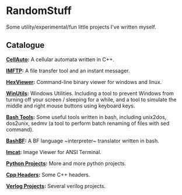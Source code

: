 # RandomStuff

Some utility/experimental/fun little projects I've written myself.

## Catalogue

**[CellAuto](C++/CellAuto):** A cellular automata written in C++.

**[IMFTP](Python/IMFTP):** A file transfer tool and an instant messager.

**[HexViewer](C/HexViewer):** Command-line binary viewer for windows and linux.

**[WinUtils](C/WinUtils):** Windows Utilities. Including a tool to prevent Windows from turning off your screen / sleeping for a while, and a tool to simulate the middle and right mouse buttons using keyboard keys.

**[Bash Tools](Bash):** Some useful tools written in bash, including unix2dos, dos2unix, sedmv (a tool to perform batch renaming of files with sed command).

**[BashBF](Bash/Brainfuck):** A BF language ~interpreter~ translator written in bash.

**[Imcat](Python/ANSI):** Image Viewer for ANSI Terminal.

**[Python Projects](Python):** More and more python projects.

**[Cpp Headers](C++/include):** Some C++ headers.

**[Verlog Projects](Verilog):** Several verilog projects.
